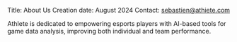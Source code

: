 Title: About Us
Creation date: August 2024
Contact: sebastien@athiete.com

AthIete is dedicated to empowering esports players with AI-based tools for game data analysis, improving both individual and team performance.
